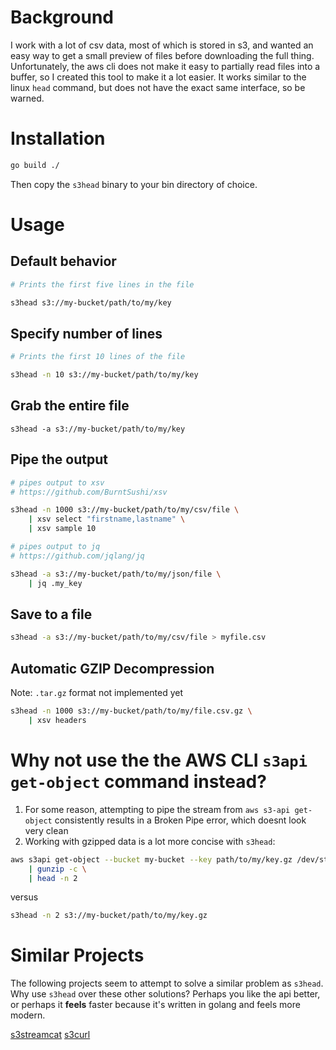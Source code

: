 # Background

I work with a lot of csv data, most of which is stored in s3, and wanted an easy way to get a small preview of files before downloading the full thing. Unfortunately, the aws cli does not make it easy to partially read files into a buffer, so I created this tool to make it a lot easier. It works similar to the linux `head` command, but does not have the exact same interface, so be warned. 


# Installation

```bash
go build ./
```

Then copy the `s3head` binary to your bin directory of choice.

# Usage

## Default behavior

```bash
# Prints the first five lines in the file

s3head s3://my-bucket/path/to/my/key
```

## Specify number of lines

```bash
# Prints the first 10 lines of the file

s3head -n 10 s3://my-bucket/path/to/my/key
```

## Grab the entire file
```
s3head -a s3://my-bucket/path/to/my/key
```


## Pipe the output

```bash
# pipes output to xsv
# https://github.com/BurntSushi/xsv

s3head -n 1000 s3://my-bucket/path/to/my/csv/file \
    | xsv select "firstname,lastname" \
    | xsv sample 10
```

```bash
# pipes output to jq
# https://github.com/jqlang/jq

s3head -a s3://my-bucket/path/to/my/json/file \
    | jq .my_key
```

## Save to a file

```bash
s3head -a s3://my-bucket/path/to/my/csv/file > myfile.csv
```

## Automatic GZIP Decompression

Note: `.tar.gz` format not implemented yet

```bash
s3head -n 1000 s3://my-bucket/path/to/my/file.csv.gz \
    | xsv headers
```

# Why not use the the AWS CLI `s3api get-object` command instead?

1. For some reason, attempting to pipe the stream from `aws s3-api get-object` consistently results in a Broken Pipe error, which doesnt look very clean
2. Working with gzipped data is a lot more concise with `s3head`:

```bash
aws s3api get-object --bucket my-bucket --key path/to/my/key.gz /dev/stdout \
    | gunzip -c \
    | head -n 2
```

versus

```bash
s3head -n 2 s3://my-bucket/path/to/my/key.gz
```

# Similar Projects

The following projects seem to attempt to solve a similar problem as `s3head`. Why use `s3head` over these other solutions? Perhaps you like the api better, or perhaps it **feels** faster because it's written in golang and feels more modern. 


[s3streamcat](https://github.com/samarthg/s3streamcat)
[s3curl](https://github.com/rtdp/s3curl)
